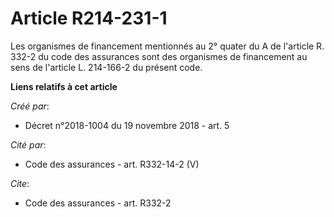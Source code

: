 # Article R214-231-1

Les organismes de financement mentionnés au  2° quater du A de l'article R. 332-2 du code des assurances sont des organismes
de financement au sens de l'article L. 214-166-2 du présent code.

**Liens relatifs à cet article**

_Créé par_:

  - Décret n°2018-1004 du 19 novembre 2018 - art. 5

_Cité par_:

  - Code des assurances - art. R332-14-2 (V)

_Cite_:

  - Code des assurances - art. R332-2
